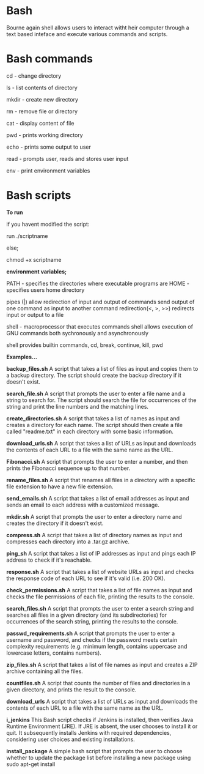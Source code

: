 # Bash


Bourne again shell allows users to interact witht heir computer through a text based inteface and execute various commands and scripts.

# Bash commands


cd - change directory

ls - list contents of directory

mkdir - create new directory

rm - remove file or directory

cat - display content of file

pwd - prints working directory

echo - prints some output to user

read - prompts user, reads and stores user input

env - print environment variables


# Bash scripts


**To run**


if you havent modified the script:

run ./scriptname 

else;

chmod +x scriptname


**environment variables;**


PATH - specifies the directories where executable programs are
HOME - specifies users home directory

pipes (|) allow redirection of input and output of commands
send output of one command as input to another command
redirection(<, >, >>) redirects input or output to a file

shell - macroprocessor that executes commands
shell allows execution of GNU commands both sychronously and asynchronously

shell provides builtin commands, cd, break, continue, kill, pwd



**Examples...**



**backup_files.sh** 
A script that takes a list of files as input and copies them to a backup directory. The script should create the backup directory if it doesn't exist.


**search_file.sh** 
A script that prompts the user to enter a file name and a string to search for. The script should search the file for occurrences of the string and print the line numbers and the matching lines.


**create_directories.sh** 
A script that takes a list of names as input and creates a directory for each name. The script should then create a file called "readme.txt" in each directory with some basic information.


**download_urls.sh** 
A script that takes a list of URLs as input and downloads the contents of each URL to a file with the same name as the URL.


**Fibonacci.sh** 
A script that prompts the user to enter a number, and then prints the Fibonacci sequence up to that number.


**rename_files.sh** 
A script that renames all files in a directory with a specific file extension to have a new file extension.


**send_emails.sh** 
A script that takes a list of email addresses as input and sends an email to each address with a customized message.


**mkdir.sh** 
A script that prompts the user to enter a directory name and creates the directory if it doesn't exist.


**compress.sh** 
A script that takes a list of directory names as input and compresses each directory into a .tar.gz archive.


**ping_sh** 
A script that takes a list of IP addresses as input and pings each IP address to check if it's reachable.


**response.sh** 
A script that takes a list of website URLs as input and checks the response code of each URL to see if it's valid (i.e. 200 OK).


**check_permissions.sh** 
A script that takes a list of file names as input and checks the file permissions of each file, printing the results to the console.


**search_files.sh** 
A script that prompts the user to enter a search string and searches all files in a given directory (and its subdirectories) for occurrences of the search string, printing the results to the console.


**passwd_requirements.sh** 
A script that prompts the user to enter a username and password, and checks if the password meets certain complexity requirements (e.g. minimum length, contains uppercase and lowercase letters, contains numbers).


**zip_files.sh** 
A script that takes a list of file names as input and creates a ZIP archive containing all the files.


**countfiles.sh** 
A script that counts the number of files and directories in a given directory, and prints the result to the console.


**download_urls** 
A script that takes a list of URLs as input and downloads the contents of each URL to a file with the same name as the URL.


**i_jenkins**
This Bash script checks if Jenkins is installed, then verifies Java Runtime Environment (JRE). If JRE is absent, the user chooses to install it or quit. It subsequently installs Jenkins with required dependencies, considering user choices and existing installations.


**install_package**
A simple bash script that prompts the user to choose whether to update the package list before installing a new package using sudo apt-get install
